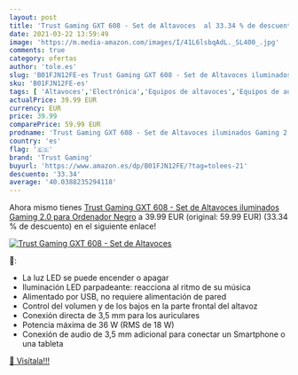 ```yaml
---
layout: post
title: 'Trust Gaming GXT 608 - Set de Altavoces  al 33.34 % de descuento'
date: 2021-03-22 13:59:49
image: 'https://m.media-amazon.com/images/I/41L6lsbqAdL._SL400_.jpg'
comments: true
category: ofertas
author: 'tole.es'
slug: 'B01FJN12FE-es Trust Gaming GXT 608 - Set de Altavoces iluminados Gaming...'
sku: 'B01FJN12FE-es'
tags: [ 'Altavoces','Electrónica','Equipos de altavoces','Equipos de audio y Hi-Fi','ordenador','trust gaming', ]
actualPrice: 39.99 EUR
currency: EUR
price: 39.99
comparePrice: 59.99 EUR
prodname: 'Trust Gaming GXT 608 - Set de Altavoces iluminados Gaming 2.0 para Ordenador  Negro'
country: 'es'
flag: '🇪🇸'
brand: 'Trust Gaming'
buyurl: 'https://www.amazon.es/dp/B01FJN12FE/?tag=tolees-21'
descuento: '33.34'
average: '40.0388235294118'
---
```


Ahora mismo tienes [Trust Gaming GXT 608 - Set de Altavoces iluminados Gaming 2.0 para Ordenador  Negro](https://www.amazon.es/dp/B01FJN12FE/?tag=tolees-21) a 39.99 EUR (original: 59.99 EUR) (33.34 %  de descuento) en el siguiente enlace!

[![Trust Gaming GXT 608 - Set de Altavoces ](https://m.media-amazon.com/images/I/41L6lsbqAdL._SL400_.jpg)](https://www.amazon.es/dp/B01FJN12FE/?tag=tolees-21)

🔎:

- La luz LED se puede encender o apagar
- Iluminación LED parpadeante: reacciona al ritmo de su música
- Alimentado por USB, no requiere alimentación de pared
- Control del volumen y de los bajos en la parte frontal del altavoz
- Conexión directa de 3,5 mm para los auriculares
- Potencia máxima de 36 W (RMS de 18 W)
- Conexión de audio de 3,5 mm adicional para conectar un Smartphone o una tableta

[🛒 Visítala!!!](https://www.amazon.es/dp/B01FJN12FE/?tag=tolees-21)
